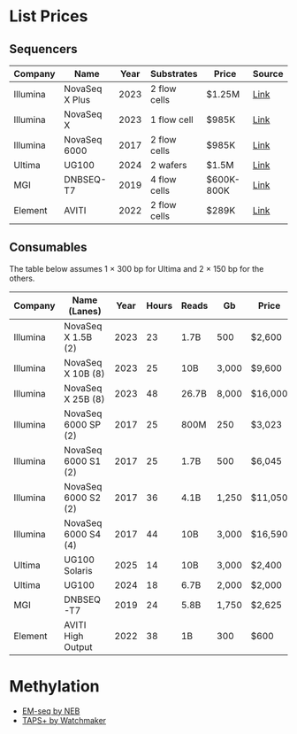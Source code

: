 # List Prices

## Sequencers

| Company  | Name           | Year | Substrates   | Price      | Source                                                                              |
|----------|----------------|------|--------------|------------|-------------------------------------------------------------------------------------|
| Illumina | NovaSeq X Plus | 2023 | 2 flow cells | $1.25M     | [Link](https://genohub.com/ngs-sequencer/3/illumina-novaseq-x-plus/)                |
| Illumina | NovaSeq X      | 2023 | 1 flow cell  | $985K      | [Link](https://genohub.com/ngs-sequencer/2/illumina-novaseq-x/)                     |
| Illumina | NovaSeq 6000   | 2017 | 2 flow cells | $985K      | [Link](https://genohub.com/ngs-sequencer/5/illumina-novaseq-6000/)                  |
| Ultima   | UG100          | 2024 | 2 wafers     | $1.5M      | [Link](https://genohub.com/ngs-sequencer/37/ultima-genomics-ug-100/)                |
| MGI      | DNBSEQ-T7      | 2019 | 4 flow cells | $600K-800K | [Link](https://www.excedr.com/blog/how-much-does-a-next-generation-sequencer-cost/) |
| Element  | AVITI          | 2022 | 2 flow cells | $289K      | [Link](https://genohub.com/ngs-sequencer/31/element-biosciences-aviti/)             |

## Consumables

The table below assumes 1 × 300 bp for Ultima and 2 × 150 bp for the others.

| Company  | Name (Lanes)        | Year | Hours | Reads | Gb    | Price   | Per M Reads | Per Gb | Source                                                                            |
|----------|---------------------|------|-------|-------|-------|---------|-------------|--------|-----------------------------------------------------------------------------------|
| Illumina | NovaSeq X 1.5B (2)  | 2023 | 23    | 1.7B  | 500   | $2,600  | $1.53       | $5.2   | [Link](https://genohub.com/ngs-sequencer/3/illumina-novaseq-x-plus/)              |
| Illumina | NovaSeq X 10B (8)   | 2023 | 25    | 10B   | 3,000 | $9,600  | $0.96       | $3.2   | [Link](https://genohub.com/ngs-sequencer/3/illumina-novaseq-x-plus/)              |
| Illumina | NovaSeq X 25B (8)   | 2023 | 48    | 26.7B | 8,000 | $16,000 | $0.60       | $2.0   | [Link](https://genohub.com/ngs-sequencer/3/illumina-novaseq-x-plus/)              |
| Illumina | NovaSeq 6000 SP (2) | 2017 | 25    | 800M  | 250   | $3,023  | $3.63       | $12.1  | [Link](https://genohub.com/ngs-sequencer/5/illumina-novaseq-6000/)                |
| Illumina | NovaSeq 6000 S1 (2) | 2017 | 25    | 1.7B  | 500   | $6,045  | $3.63       | $12.1  | [Link](https://genohub.com/ngs-sequencer/5/illumina-novaseq-6000/)                |
| Illumina | NovaSeq 6000 S2 (2) | 2017 | 36    | 4.1B  | 1,250 | $11,050 | $2.70       | $8.8   | [Link](https://genohub.com/ngs-sequencer/5/illumina-novaseq-6000/)                |
| Illumina | NovaSeq 6000 S4 (4) | 2017 | 44    | 10B   | 3,000 | $16,590 | $1.66       | $5.5   | [Link](https://genohub.com/ngs-sequencer/5/illumina-novaseq-6000/)                |
| Ultima   | UG100 Solaris       | 2025 | 14    | 10B   | 3,000 | $2,400  | $0.24       | $0.8   | [Link](https://www.ultimagenomics.com/products/ug-100-sequencing-platform/)       |
| Ultima   | UG100               | 2024 | 18    | 6.7B  | 2,000 | $2,000  | $0.30       | $1.0   | [Link](https://www.ultimagenomics.com/products/ug-100-sequencing-platform/)       |
| MGI      | DNBSEQ-T7           | 2019 | 24    | 5.8B  | 1,750 | $2,625  | $0.45       | $1.5   | [Link](https://www.completegenomics.com/products/sequencing-platforms/dnbseq-t7/) |
| Element  | AVITI High Output   | 2022 | 38    | 1B    | 300   | $600    | $0.60       | $2.0   | [Link](https://www.elementbiosciences.com/products/aviti/catalog)                 |

# Methylation

- [EM-seq by NEB](https://www.neb.com/en/tools-and-resources/feature-articles/enzymatic-methyl-seq-the-next-generation-of-methylome-analysis?srsltid=AfmBOorZFiPcSUt0ERspNKzaAP9Vnidfl-J3jBHK0GhpfHaroMei2Z2f)
- [TAPS+ by Watchmaker](https://www.watchmakergenomics.com/taps.html)

